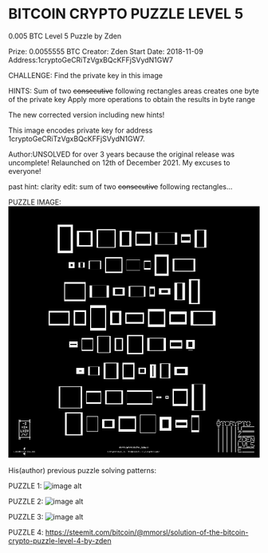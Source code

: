 # BITCOIN CRYPTO PUZZLE LEVEL 5

0.005 BTC Level 5 Puzzle by Zden

Prize: 0.0055555 BTC
Creator: Zden
Start Date: 2018-11-09
Address:1cryptoGeCRiTzVgxBQcKFFjSVydN1GW7

CHALLENGE:
Find the private key in this image

HINTS:
Sum of two ~~consecutive~~ following rectangles areas creates one byte of the private key
Apply more operations to obtain the results in byte range

The new corrected version including new hints!

This image encodes private key for address 1cryptoGeCRiTzVgxBQcKFFjSVydN1GW7.

Author:UNSOLVED for over 3 years because the original release was uncomplete! Relaunched on 12th of December 2021. My excuses to everyone!

past hint:
clarity edit: sum of two ~~consecutive~~ following rectangles...

PUZZLE IMAGE:
![image alt](https://github.com/zevlouss/LEVEL5/blob/3707c6fef42f7e2805c7d5fb7ec32e1a15fd950c/crypto5fix.png)

His(author) previous puzzle solving patterns:

PUZZLE 1:
![image alt](https://crypto.haluska.sk/crypto1solver.png)

PUZZLE 2:
![image alt](https://crypto.haluska.sk/crypto2solver.png)

PUZZLE 3:
![image alt](https://crypto.haluska.sk/crypto3solver.png)

PUZZLE 4:
https://steemit.com/bitcoin/@mmorsl/solution-of-the-bitcoin-crypto-puzzle-level-4-by-zden
